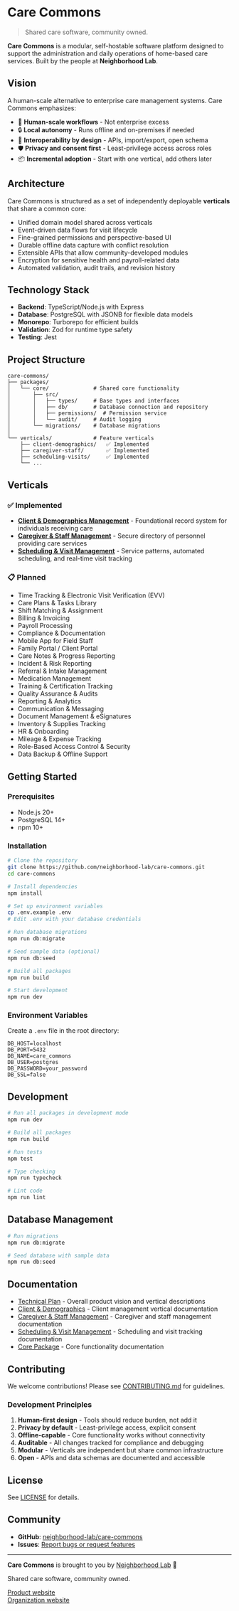 # Care Commons

> Shared care software, community owned.

**Care Commons** is a modular, self-hostable software platform designed to support the administration and daily operations of home-based care services. Built by the people at **Neighborhood Lab**.

## Vision

A human-scale alternative to enterprise care management systems. Care Commons emphasizes:

- 🏡 **Human-scale workflows** - Not enterprise excess
- 🔒 **Local autonomy** - Runs offline and on-premises if needed
- 🔌 **Interoperability by design** - APIs, import/export, open schema
- 🛡️ **Privacy and consent first** - Least-privilege access across roles
- 📦 **Incremental adoption** - Start with one vertical, add others later

## Architecture

Care Commons is structured as a set of independently deployable **verticals** that share a common core:

- Unified domain model shared across verticals
- Event-driven data flows for visit lifecycle
- Fine-grained permissions and perspective-based UI
- Durable offline data capture with conflict resolution
- Extensible APIs that allow community-developed modules
- Encryption for sensitive health and payroll-related data
- Automated validation, audit trails, and revision history

## Technology Stack

- **Backend**: TypeScript/Node.js with Express
- **Database**: PostgreSQL with JSONB for flexible data models
- **Monorepo**: Turborepo for efficient builds
- **Validation**: Zod for runtime type safety
- **Testing**: Jest

## Project Structure

```
care-commons/
├── packages/
│   └── core/              # Shared core functionality
│       ├── src/
│       │   ├── types/     # Base types and interfaces
│       │   ├── db/        # Database connection and repository
│       │   ├── permissions/  # Permission service
│       │   └── audit/     # Audit logging
│       └── migrations/    # Database migrations
│
└── verticals/             # Feature verticals
    ├── client-demographics/   ✅ Implemented
    ├── caregiver-staff/       ✅ Implemented
    ├── scheduling-visits/     ✅ Implemented
    └── ...
```

## Verticals

### ✅ Implemented

- **[Client & Demographics Management](./verticals/client-demographics/)** - Foundational record system for individuals receiving care
- **[Caregiver & Staff Management](./verticals/caregiver-staff/)** - Secure directory of personnel providing care services
- **[Scheduling & Visit Management](./verticals/scheduling-visits/)** - Service patterns, automated scheduling, and real-time visit tracking

### 📋 Planned
- Time Tracking & Electronic Visit Verification (EVV)
- Care Plans & Tasks Library
- Shift Matching & Assignment
- Billing & Invoicing
- Payroll Processing
- Compliance & Documentation
- Mobile App for Field Staff
- Family Portal / Client Portal
- Care Notes & Progress Reporting
- Incident & Risk Reporting
- Referral & Intake Management
- Medication Management
- Training & Certification Tracking
- Quality Assurance & Audits
- Reporting & Analytics
- Communication & Messaging
- Document Management & eSignatures
- Inventory & Supplies Tracking
- HR & Onboarding
- Mileage & Expense Tracking
- Role-Based Access Control & Security
- Data Backup & Offline Support

## Getting Started

### Prerequisites

- Node.js 20+
- PostgreSQL 14+
- npm 10+

### Installation

```bash
# Clone the repository
git clone https://github.com/neighborhood-lab/care-commons.git
cd care-commons

# Install dependencies
npm install

# Set up environment variables
cp .env.example .env
# Edit .env with your database credentials

# Run database migrations
npm run db:migrate

# Seed sample data (optional)
npm run db:seed

# Build all packages
npm run build

# Start development
npm run dev
```

### Environment Variables

Create a `.env` file in the root directory:

```env
DB_HOST=localhost
DB_PORT=5432
DB_NAME=care_commons
DB_USER=postgres
DB_PASSWORD=your_password
DB_SSL=false
```

## Development

```bash
# Run all packages in development mode
npm run dev

# Build all packages
npm run build

# Run tests
npm test

# Type checking
npm run typecheck

# Lint code
npm run lint
```

## Database Management

```bash
# Run migrations
npm run db:migrate

# Seed database with sample data
npm run db:seed
```

## Documentation

- [Technical Plan](./care-commons-tech-plan.md) - Overall product vision and vertical descriptions
- [Client & Demographics](./verticals/client-demographics/README.md) - Client management vertical documentation
- [Caregiver & Staff Management](./verticals/caregiver-staff/README.md) - Caregiver and staff management documentation
- [Scheduling & Visit Management](./verticals/scheduling-visits/README.md) - Scheduling and visit tracking documentation
- [Core Package](./packages/core/README.md) - Core functionality documentation

## Contributing

We welcome contributions! Please see [CONTRIBUTING.md](./CONTRIBUTING.md) for guidelines.

### Development Principles

1. **Human-first design** - Tools should reduce burden, not add it
2. **Privacy by default** - Least-privilege access, explicit consent
3. **Offline-capable** - Core functionality works without connectivity
4. **Auditable** - All changes tracked for compliance and debugging
5. **Modular** - Verticals are independent but share common infrastructure
6. **Open** - APIs and data schemas are documented and accessible

## License

See [LICENSE](./LICENSE) for details.

## Community

- **GitHub**: [neighborhood-lab/care-commons](https://github.com/neighborhood-lab/care-commons)
- **Issues**: [Report bugs or request features](https://github.com/neighborhood-lab/care-commons/issues)

---

**Care Commons** is brought to you by [Neighborhood Lab](https://neighborhoodlab.org) 🏡

Shared care software, community owned.

[Product website](https://neighborhood-lab.github.io/care-commons-home/)  
[Organization website](https://neighborhood-lab.github.io/home/)
